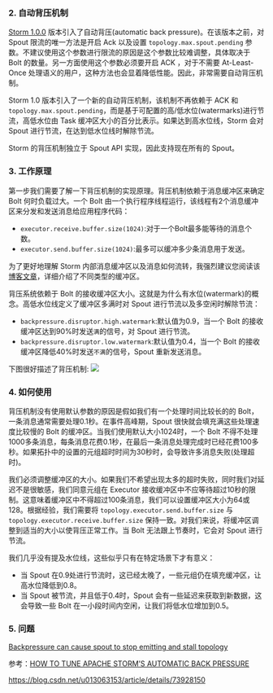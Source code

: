 


### 2. 自动背压机制

[Storm 1.0.0](http://storm.apache.org/2016/04/12/storm100-released.html)
版本引入了自动背压(automatic back pressure)。在该版本之前，对 Spout 限流的唯一方法是开启 Ack 以及设置 `topology.max.spout.pending` 参数。不建议使用这个参数进行限流的原因是这个参数比较难调整，具体取决于 Bolt 的数量。另一方面使用这个参数必须要开启 ACK ，对于不需要 At-Least-Once 处理语义的用户，这种方法也会显着降低性能。因此，非常需要自动背压机制。

Storm 1.0 版本引入了一个新的自动背压机制，该机制不再依赖于 ACK 和 `topology.max.spout.pending`，而是基于可配置的高/低水位(watermarks)进行节流，高低水位由 Task 缓冲区大小的百分比表示。如果达到高水位线，Storm 会对 Spout 进行节流，在达到低水位线时解除节流。

Storm 的背压机制独立于 Spout API 实现，因此支持现在所有的 Spout。

### 3. 工作原理

第一步我们需要了解一下背压机制的实现原理。背压机制依赖于消息缓冲区来确定 Bolt 何时负载过大。一个 Bolt 由一个执行程序线程运行，该线程有2个消息缓冲区来分发和发送消息给应用程序代码：
- `executor.receive.buffer.size(1024)`:对于一个Bolt最多能等待的消息个数。
- `executor.send.buffer.size(1024)`:最多可以缓冲多少条消息用于发送。

为了更好地理解 Storm 内部消息缓冲区以及消息如何流转，我强烈建议您阅读该[博客文章](http://www.michael-noll.com/blog/2013/06/21/understanding-storm-internal-message-buffers/)，详细介绍了不同类型的缓冲区。

背压系统依赖于 Bolt 的接收缓冲区大小。这就是为什么有水位(watermark)的概念。高低水位线定义了缓冲区多满时对 Spout 进行节流以及多空闲时解除节流：
- `backpressure.disruptor.high.watermark`:默认值为0.9，当一个 Bolt 的接收缓冲区达到90%时发送`满`的信号，对 Spout 进行节流。
- `backpressure.disruptor.low.watermark`:默认值为0.4，当一个 Bolt 的接收缓冲区降低40%时发送`不满`的信号，Spout 重新发送消息。

下图很好描述了背压机制:
![](https://jobs.one2team.com/us/wp-content/uploads/2016/04/apache-750x566.png)

### 4. 如何使用

背压机制没有使用默认参数的原因是假如我们有一个处理时间比较长的的 Bolt，一条消息通常需要处理0.1秒。在事件高峰期，Spout 很快就会填充满这些处理速度比较慢的 Bolt 的缓冲区。当我们使用默认大小1024时，一个 Bolt 不得不处理1000多条消息，每条消息花费0.1秒，在最后一条消息处理完成时已经花费100多秒。如果拓扑中的设置的元组超时时间为30秒时，会导致许多消息失败(处理超时)。

我们必须调整缓冲区的大小。如果我们不希望出现太多的超时失败，同时我们对延迟不是很敏感，我们同意元组在 Executor 接收缓冲区中不应等待超过10秒的限制。这意味着缓冲区中不得超过100条消息，我们可以设置缓冲区大小为64或128。根据经验，我们需要将 `topology.executor.send.buffer.size` 与 `topology.executor.receive.buffer.size` 保持一致。对我们来说，将缓冲区调整到适当的大小以使背压正常工作。当 Bolt 无法跟上节奏时，它会对 Spout 进行节流。

我们几乎没有提及水位线，这些似乎只有在特定场景下才有意义：
- 当 Spout 在0.9处进行节流时，这已经太晚了，一些元组仍在填充缓冲区，让高水位降低到0.8。
- 当 Spout 被节流，并且低于0.4时，Spout 会有一些延迟来获取到新数据，这会导致一些 Bolt 在一小段时间内空闲，让我们将低水位增加到0.5。

### 5. 问题

[Backpressure can cause spout to stop emitting and stall topology](https://issues.apache.org/jira/browse/STORM-1949)





参考：[HOW TO TUNE APACHE STORM’S AUTOMATIC BACK PRESSURE](https://jobs.one2team.com/us/apache-storms/)

https://blog.csdn.net/u013063153/article/details/73928150

